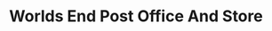 ---
title: "Worlds End Post Office And Store"
url: /burgess-hill/worlds-end-post-office-and-store/
shop: Lebensmittel
---